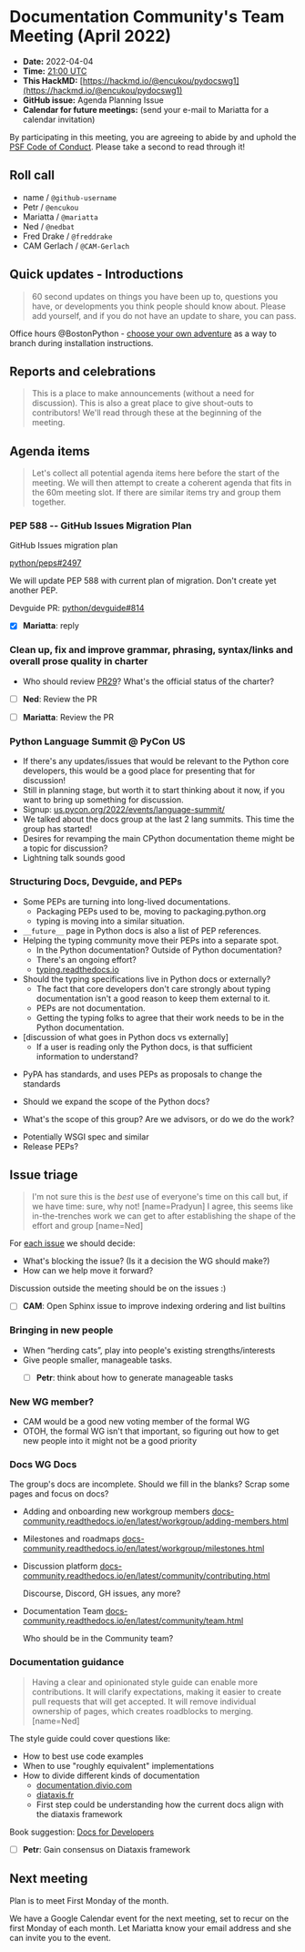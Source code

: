 # Documentation Community's Team Meeting (April 2022)

- **Date:** 2022-04-04
- **Time:** [21:00 UTC](https://arewemeetingyet.com/UTC/2022-04-04/21:00/Docs%20Meeting)
- **This HackMD:** [https://hackmd.io/@encukou/pydocswg1](https://hackmd.io/@encukou/pydocswg1)
- **GitHub issue:** Agenda Planning Issue
- **Calendar for future meetings:** (send your e-mail to Mariatta for a calendar invitation)

By participating in this meeting, you are agreeing to abide by and uphold the [PSF Code of Conduct](https://www.python.org/psf/codeofconduct/).
Please take a second to read through it!


## Roll call

- name / `@github-username`
- Petr / `@encukou`
- Mariatta / `@mariatta`
- Ned / `@nedbat`
- Fred Drake / `@freddrake`
- CAM Gerlach / `@CAM-Gerlach`


## Quick updates - Introductions

> 60 second updates on things you have been up to, questions you have, or developments you think people should know about. Please add yourself, and if you do not have an update to share, you can pass.

Office hours @BostonPython - [choose your own adventure](https://github.com/nedbat/cyoa) as a way to branch during installation instructions.

## Reports and celebrations

> This is a place to make announcements (without a need for discussion). This is also a great place to give shout-outs to contributors! We'll read through these at the beginning of the meeting.


## Agenda items

> Let's collect all potential agenda items here before the start of the meeting. We will then attempt to create a coherent agenda that fits in the 60m meeting slot. If there are similar items try and group them together.


### PEP 588 -- GitHub Issues Migration Plan

GitHub Issues migration plan

[python/peps#2497](https://github.com/python/peps/issues/2497)

We will update PEP 588 with current plan of migration. Don't create yet another PEP.

Devguide PR: [python/devguide#814](https://github.com/python/devguide/pull/814)

- [x] **Mariatta**: reply


### Clean up, fix and improve grammar, phrasing, syntax/links and overall prose quality in charter

- Who should review [PR29](https://github.com/python/docs-community/pull/29)? What's the official status of the charter?

- [ ] **Ned**: Review the PR
- [ ] **Mariatta**: Review the PR



### Python Language Summit @ PyCon US

- If there's any updates/issues that would be relevant to the Python core developers, this would be a good place for presenting that for discussion!
- Still in planning stage, but worth it to start thinking about it now, if you want to bring up something for discussion.
- Signup: [us.pycon.org/2022/events/language-summit/](https://us.pycon.org/2022/events/language-summit/)
- We talked about the docs group at the last 2 lang summits. This time the group has started!
- Desires for revamping the main CPython documentation theme might be a topic for discussion?
- Lightning talk sounds good


### Structuring Docs, Devguide, and PEPs

* Some PEPs are turning into long-lived documentations.
    * Packaging PEPs used to be, moving to packaging.python.org
    * typing is moving into a similar situation.
* `__future__` page in Python docs is also a list of PEP references.
* Helping the typing community move their PEPs into a separate spot.
    * In the Python documentation? Outside of Python documentation?
    * There's an ongoing effort?
    * [typing.readthedocs.io](https://typing.readthedocs.io/en/latest/)
* Should the typing specifications live in Python docs or externally?
    * The fact that core developers don't care strongly about typing documentation isn't a good reason to keep them external to it.
    * PEPs are not documentation.
    * Getting the typing folks to agree that their work needs to be in the Python documentation.
* [discussion of what goes in Python docs vs externally]
    * If a user is reading only the Python docs, is that sufficient information to understand?

- PyPA has standards, and uses PEPs as proposals to change the standards

- Should we expand the scope of the Python docs?

- What's the scope of this group? Are we advisors, or do we do the work?

* Potentially WSGI spec and similar
* Release PEPs?




## Issue triage

> I'm not sure this is the _best_ use of everyone's time on this call but, if we have time: sure, why not! [name=Pradyun]
> I agree, this seems like in-the-trenches work we can get to after establishing the shape of the effort and group [name=Ned]

For [each issue](https://github.com/python/docs-community/issues) we should decide:

- What's blocking the issue? (Is it a decision the WG should make?)
- How can we help move it forward?

Discussion outside the meeting should be on the issues :)

- [ ] **CAM**: Open Sphinx issue to improve indexing ordering and list builtins


### Bringing in new people

- When “herding cats”, play into people's existing strengths/interests
- Give people smaller, manageable tasks.
  - [ ] **Petr**: think about how to generate manageable tasks


### New WG member?

- CAM would be a good new voting member of the formal WG
- OTOH, the formal WG isn't that important, so figuring out how to get new people into it might not be a good priority


### Docs WG Docs

The group's docs are incomplete. Should we fill in the blanks? Scrap some pages and focus on docs?

- Adding and onboarding new workgroup members
  [docs-community.readthedocs.io/en/latest/workgroup/adding-members.html](https://docs-community.readthedocs.io/en/latest/workgroup/adding-members.html)

- Milestones and roadmaps
  [docs-community.readthedocs.io/en/latest/workgroup/milestones.html](https://docs-community.readthedocs.io/en/latest/workgroup/milestones.html)

- Discussion platform
  [docs-community.readthedocs.io/en/latest/community/contributing.html](https://docs-community.readthedocs.io/en/latest/community/contributing.html)

  Discourse, Discord, GH issues, any more?

- Documentation Team
  [docs-community.readthedocs.io/en/latest/community/team.html](https://docs-community.readthedocs.io/en/latest/community/team.html)

  Who should be in the Community team?


### Documentation guidance

> Having a clear and opinionated style guide can enable more contributions.  It will clarify expectations, making it easier to create pull requests that will get accepted.  It will remove individual ownership of pages, which creates roadblocks to merging. [name=Ned]

The style guide could cover questions like:

- How to best use code examples
- When to use "roughly equivalent" implementations
- How to divide different kinds of documentation
  - [documentation.divio.com](https://documentation.divio.com/)
  - [diataxis.fr](https://diataxis.fr/)
  - First step could be understanding how the current docs align with the diataxis framework

Book suggestion: [Docs for Developers](https://docsfordevelopers.com/)

- [ ] **Petr**: Gain consensus on Diataxis framework


## Next meeting

Plan is to meet First Monday of the month.


We have a Google Calendar event for the next meeting, set to recur on the first Monday of each month.
Let Mariatta know your email address and she can invite you to the event.
